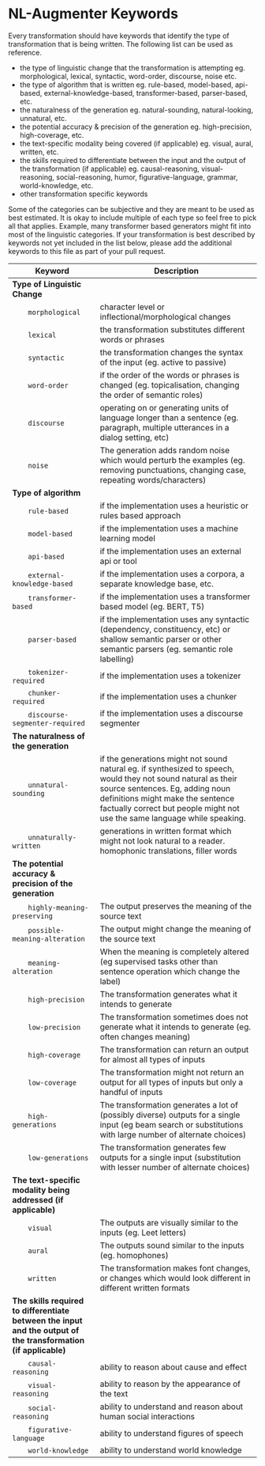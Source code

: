  # NL-Augmenter Keywords

Every transformation should have keywords that identify the type of transformation that is being written. The following list can be used as reference.
- the type of linguistic change that the transformation is attempting eg. morphological, lexical, syntactic, word-order, discourse, noise etc.
- the type of algorithm that is written eg. rule-based, model-based, api-based, external-knowledge-based, transformer-based, parser-based, etc.
- the naturalness of the generation eg. natural-sounding, natural-looking, unnatural, etc.
- the potential accuracy & precision of the generation eg. high-precision, high-coverage, etc.
- the text-specific modality being covered (if applicable) eg. visual, aural, written, etc.
- the skills required to differentiate between the input and the output of the transformation (if applicable) eg. causal-reasoning, visual-reasoning, social-reasoning, humor, figurative-language, grammar, world-knowledge, etc. 
- other transformation specific keywords

Some of the categories can be subjective and they are meant to be used as best estimated. It is okay to include multiple of each type so feel free to pick all that applies. Example, many transformer based generators might fit into most of the linguistic categories.  If your transformation is best described by keywords not yet included in the list below, please add the additional keywords to this file as part of your pull request.

Keyword | Description
------- | -----------
**Type of Linguistic Change** |
  `morphological` | character level or inflectional/morphological changes
  `lexical` | the transformation substitutes different words or phrases
  `syntactic` | the transformation changes the syntax of the input (eg. active to passive)
  `word-order` | if the order of the words or phrases is changed (eg. topicalisation, changing the order of semantic roles)
  `discourse` | operating on or generating units of language longer than a sentence (eg. paragraph, multiple utterances in a dialog setting, etc)
  `noise` | The generation adds random noise which would perturb the examples (eg. removing punctuations, changing case, repeating words/characters)
**Type of algorithm** |
  `rule-based` | if the implementation uses a heuristic or rules based approach
  `model-based` | if the implementation uses a machine learning model
  `api-based` | if the implementation uses an external api or tool
  `external-knowledge-based` | if the implementation uses a corpora, a separate knowledge base, etc.
  `transformer-based` | if the implementation uses a transformer based model (eg. BERT, T5)
  `parser-based` | if the implementation uses any syntactic (dependency, constituency, etc) or shallow semantic parser or other semantic parsers (eg. semantic role labelling)
  `tokenizer-required` | if the implementation uses a tokenizer
  `chunker-required` | if the implementation uses a chunker
  `discourse-segmenter-required` | if the implementation uses a discourse segmenter
**The naturalness of the generation** |
  `unnatural-sounding` | if the generations might not sound natural eg. if synthesized to speech, would they not sound natural as their source sentences. Eg, adding noun definitions might make the sentence factually correct but people might not use the same language while speaking.  
  `unnaturally-written` | generations in written format which might not look natural to a reader. homophonic translations, filler words
**The potential accuracy & precision of the generation** | 
  `highly-meaning-preserving` | The output preserves the meaning of the source text
  `possible-meaning-alteration` | The output might change the meaning of the source text
  `meaning-alteration` | When the meaning is completely altered (eg supervised tasks other than sentence operation which change the label)
  `high-precision` | The transformation generates what it intends to generate
  `low-precision` | The transformation sometimes does not generate what it intends to generate (eg. often changes meaning)
  `high-coverage` | The transformation can return an output for almost all types of inputs
  `low-coverage` | The transformation might not return an output for all types of inputs but only a handful of inputs
  `high-generations` | The transformation generates a lot of (possibly diverse) outputs for a single input (eg beam search or substitutions with large number of alternate choices)
  `low-generations` | The transformation generates few outputs for a single input (substitution with lesser number of alternate choices)
**The text-specific modality being addressed (if applicable)** |
  `visual` | The outputs are visually similar to the inputs (eg. Leet letters)
  `aural` | The outputs sound similar to the inputs (eg. homophones)
  `written` | The transformation makes font changes, or changes which would look different in different written formats
**The skills required to differentiate between the input and the output of the transformation (if applicable)** |
  `causal-reasoning` | ability to reason about cause and effect
  `visual-reasoning` | ability to reason by the appearance of the text
  `social-reasoning` | ability to understand and reason about human social interactions
  `figurative-language` | ability to understand figures of speech
  `world-knowledge` | ability to understand world knowledge
  
